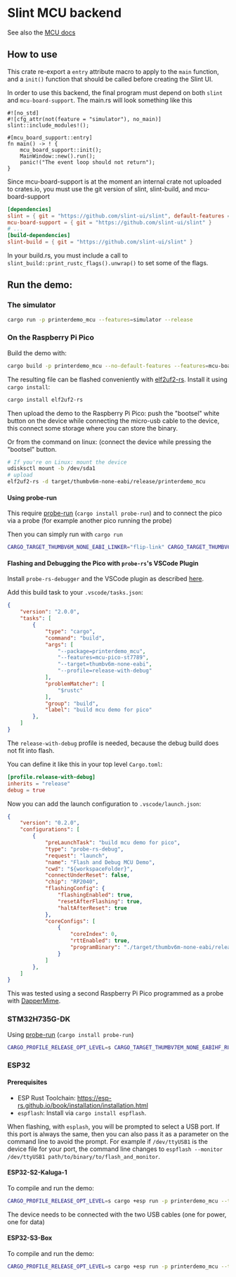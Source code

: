 <!-- Copyright © SixtyFPS GmbH <info@slint.dev> ; SPDX-License-Identifier: MIT -->

# Slint MCU backend

See also the [MCU docs](../../api/rs/slint/mcu.md)

## How to use

This crate re-export a `entry` attribute macro to apply to the `main` function, and a `init()`
function that should be called before creating the Slint UI.

In order to use this backend, the final program must depend on both `slint` and `mcu-board-support`.
The main.rs will look something like this

```rust,ignore
#![no_std]
#![cfg_attr(not(feature = "simulator"), no_main)]
slint::include_modules!();

#[mcu_board_support::entry]
fn main() -> ! {
    mcu_board_support::init();
    MainWindow::new().run();
    panic!("The event loop should not return");
}
```

Since mcu-board-support is at the moment an internal crate not uploaded to crates.io, you must
use the git version of slint, slint-build, and mcu-board-support

```toml
[dependencies]
slint = { git = "https://github.com/slint-ui/slint", default-features = false }
mcu-board-support = { git = "https://github.com/slint-ui/slint" }
# ...
[build-dependencies]
slint-build = { git = "https://github.com/slint-ui/slint" }
```

In your build.rs, you must include a call to `slint_build::print_rustc_flags().unwrap()` to set some of the flags.

## Run the demo:

### The simulator


```sh
cargo run -p printerdemo_mcu --features=simulator --release
```

### On the Raspberry Pi Pico

Build the demo with:

```sh
cargo build -p printerdemo_mcu --no-default-features --features=mcu-board-support/pico-st7789 --target=thumbv6m-none-eabi --release
```

The resulting file can be flashed conveniently with [elf2uf2-rs](https://github.com/jonil/elf2uf2-rs). Install it using `cargo install`:

```sh
cargo install elf2uf2-rs
```

Then upload the demo to the Raspberry Pi Pico: push the "bootsel" white button on the device while connecting the
micro-usb cable to the device, this connect some storage where you can store the binary.

Or from the command on linux: (connect the device while pressing the "bootsel" button.

```sh
# If you're on Linux: mount the device
udisksctl mount -b /dev/sda1
# upload
elf2uf2-rs -d target/thumbv6m-none-eabi/release/printerdemo_mcu
```

#### Using probe-run

This require [probe-run](https://github.com/knurling-rs/probe-run) (`cargo install probe-run`)
and to connect the pico via a probe (for example another pico running the probe)

Then you can simply run with `cargo run`

```sh
CARGO_TARGET_THUMBV6M_NONE_EABI_LINKER="flip-link" CARGO_TARGET_THUMBV6M_NONE_EABI_RUNNER="probe-run --chip RP2040" cargo run -p printerdemo_mcu --no-default-features --features=mcu-board-support/pico-st7789 --target=thumbv6m-none-eabi --release
```

#### Flashing and Debugging the Pico with `probe-rs`'s VSCode Plugin

Install `probe-rs-debugger` and the VSCode plugin as described [here](https://probe.rs/docs/tools/vscode/).

Add this build task to your `.vscode/tasks.json`:
```json
{
	"version": "2.0.0",
	"tasks": [
		{
			"type": "cargo",
			"command": "build",
			"args": [
				"--package=printerdemo_mcu",
				"--features=mcu-pico-st7789",
				"--target=thumbv6m-none-eabi",
				"--profile=release-with-debug"
			],
			"problemMatcher": [
				"$rustc"
			],
			"group": "build",
			"label": "build mcu demo for pico"
		},
	]
}
```

The `release-with-debug` profile is needed, because the debug build does not fit into flash.

You can define it like this in your top level `Cargo.toml`:

```toml
[profile.release-with-debug]
inherits = "release"
debug = true
```

Now you can add the launch configuration to `.vscode/launch.json`:

```json
{
    "version": "0.2.0",
    "configurations": [
        {
            "preLaunchTask": "build mcu demo for pico",
            "type": "probe-rs-debug",
            "request": "launch",
            "name": "Flash and Debug MCU Demo",
            "cwd": "${workspaceFolder}",
            "connectUnderReset": false,
            "chip": "RP2040",
            "flashingConfig": {
                "flashingEnabled": true,
                "resetAfterFlashing": true,
                "haltAfterReset": true
            },
            "coreConfigs": [
                {
                    "coreIndex": 0,
                    "rttEnabled": true,
                    "programBinary": "./target/thumbv6m-none-eabi/release-with-debug/printerdemo_mcu"
                }
            ]
        },
    ]
}
```

This was tested using a second Raspberry Pi Pico programmed as a probe with [DapperMime](https://github.com/majbthrd/DapperMime).

### STM32H735G-DK

Using [probe-run](https://github.com/knurling-rs/probe-run) (`cargo install probe-run`)

```sh
CARGO_PROFILE_RELEASE_OPT_LEVEL=s CARGO_TARGET_THUMBV7EM_NONE_EABIHF_RUNNER="probe-run --chip STM32H735IGKx" cargo run -p printerdemo_mcu --no-default-features  --features=mcu-board-support/stm32h735g --target=thumbv7em-none-eabihf --release
```

### ESP32

#### Prerequisites

 * ESP Rust Toolchain: https://esp-rs.github.io/book/installation/installation.html
 * `espflash`: Install via `cargo install espflash`.

When flashing, with `esplash`, you will be prompted to select a USB port. If this port is always the same, then you can also pass it as a parameter on the command line to avoid the prompt. For example if
`/dev/ttyUSB1` is the device file for your port, the command line changes to `espflash --monitor /dev/ttyUSB1 path/to/binary/to/flash_and_monitor`.

#### ESP32-S2-Kaluga-1


To compile and run the demo:

```sh
CARGO_PROFILE_RELEASE_OPT_LEVEL=s cargo +esp run -p printerdemo_mcu --target xtensa-esp32s2-none-elf --no-default-features --features=mcu-board-support/esp32-s2-kaluga-1 --release --config examples/mcu-board-support/esp32_s2_kaluga_1/cargo-config.toml
```

The device needs to be connected with the two USB cables (one for power, one for data)

#### ESP32-S3-Box

To compile and run the demo:

```sh
CARGO_PROFILE_RELEASE_OPT_LEVEL=s cargo +esp run -p printerdemo_mcu --target xtensa-esp32s3-none-elf --no-default-features --features=mcu-board-support/esp32-s3-box --release --config examples/mcu-board-support/esp32_s3_box/cargo-config.toml
```
